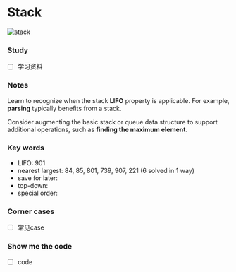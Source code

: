 # Stack 

![stack](https://i.imgur.com/lrLuOE0.gif)

### Study

- [ ] 学习资料

### Notes

Learn to recognize when the stack **LIFO** property is applicable. For example, **parsing** typically benefits from a stack. 

Consider augmenting the basic stack or queue data structure to support additional operations, such as **finding the maximum element**. 

### Key words

- LIFO: 901
- nearest largest: 84, 85, 801, 739, 907, 221 (6 solved in 1 way)
- save for later:
- top-down: 
- special order: 

### Corner cases

- [ ] 常见case

### Show me the code 

- [ ] code